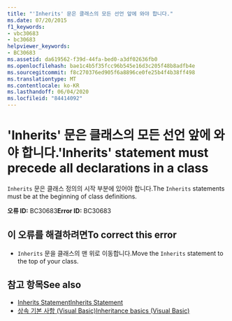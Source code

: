 ```yaml
---
title: "'Inherits' 문은 클래스의 모든 선언 앞에 와야 합니다."
ms.date: 07/20/2015
f1_keywords:
- vbc30683
- bc30683
helpviewer_keywords:
- BC30683
ms.assetid: da619562-f39d-44fa-bed0-a3df02636fb0
ms.openlocfilehash: bae1c4b5f35fcc96b545e16d3c205f48b8adfb4e
ms.sourcegitcommit: f8c270376ed905f6a8896ce0fe25b4f4b38ff498
ms.translationtype: MT
ms.contentlocale: ko-KR
ms.lasthandoff: 06/04/2020
ms.locfileid: "84414092"
---
```

# <a name="inherits-statement-must-precede-all-declarations-in-a-class"></a><span data-ttu-id="7a24e-102">'Inherits' 문은 클래스의 모든 선언 앞에 와야 합니다.</span><span class="sxs-lookup"><span data-stu-id="7a24e-102">'Inherits' statement must precede all declarations in a class</span></span>
<span data-ttu-id="7a24e-103">`Inherits` 문은 클래스 정의의 시작 부분에 있어야 합니다.</span><span class="sxs-lookup"><span data-stu-id="7a24e-103">The `Inherits` statements must be at the beginning of class definitions.</span></span>  
  
 <span data-ttu-id="7a24e-104">**오류 ID:** BC30683</span><span class="sxs-lookup"><span data-stu-id="7a24e-104">**Error ID:** BC30683</span></span>  
  
## <a name="to-correct-this-error"></a><span data-ttu-id="7a24e-105">이 오류를 해결하려면</span><span class="sxs-lookup"><span data-stu-id="7a24e-105">To correct this error</span></span>  
  
- <span data-ttu-id="7a24e-106">`Inherits` 문을 클래스의 맨 위로 이동합니다.</span><span class="sxs-lookup"><span data-stu-id="7a24e-106">Move the `Inherits` statement to the top of your class.</span></span>  
  
## <a name="see-also"></a><span data-ttu-id="7a24e-107">참고 항목</span><span class="sxs-lookup"><span data-stu-id="7a24e-107">See also</span></span>

- [<span data-ttu-id="7a24e-108">Inherits Statement</span><span class="sxs-lookup"><span data-stu-id="7a24e-108">Inherits Statement</span></span>](../language-reference/statements/inherits-statement.md)
- [<span data-ttu-id="7a24e-109">상속 기본 사항 (Visual Basic)</span><span class="sxs-lookup"><span data-stu-id="7a24e-109">Inheritance basics (Visual Basic)</span></span>](../programming-guide/language-features/objects-and-classes/inheritance-basics.md)
